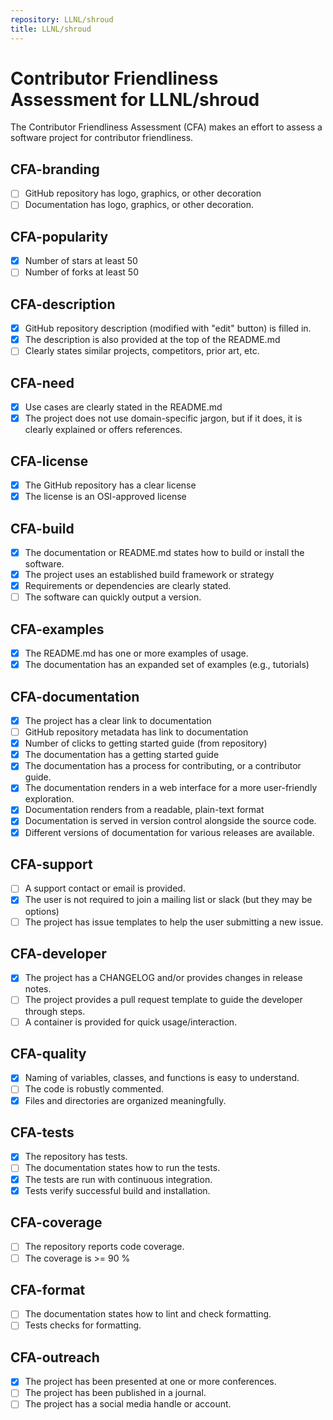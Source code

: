 ```yaml
---
repository: LLNL/shroud
title: LLNL/shroud
---
```


# Contributor Friendliness Assessment for LLNL/shroud

The Contributor Friendliness Assessment (CFA) makes an effort to assess a software project
for contributor friendliness.


## CFA-branding

 - [ ] GitHub repository has logo, graphics, or other decoration
 - [ ] Documentation has logo, graphics, or other decoration.

## CFA-popularity

 - [x] Number of stars at least 50
 - [ ] Number of forks at least 50

## CFA-description

 - [x] GitHub repository description (modified with "edit" button) is filled in.
 - [x] The description is also provided at the top of the README.md
 - [ ] Clearly states similar projects, competitors, prior art, etc.

## CFA-need

 - [x] Use cases are clearly stated in the README.md
 - [x] The project does not use domain-specific jargon, but if it does, it is clearly explained or offers references.

## CFA-license

 - [x] The GitHub repository has a clear license
 - [x] The license is an OSI-approved license

## CFA-build

 - [x] The documentation or README.md states how to build or install the software.
 - [x] The project uses an established build framework or strategy
 - [x] Requirements or dependencies are clearly stated.
 - [ ] The software can quickly output a version.

## CFA-examples

 - [x] The README.md has one or more examples of usage.
 - [x] The documentation has an expanded set of examples (e.g., tutorials)

## CFA-documentation

 - [x] The project has a clear link to documentation
 - [ ] GitHub repository metadata has link to documentation
 - [x] Number of clicks to getting started guide (from repository)
 - [x] The documentation has a getting started guide
 - [x] The documentation has a process for contributing, or a contributor guide.
 - [x] The documentation renders in a web interface for a more user-friendly exploration.
 - [x] Documentation renders from a readable, plain-text format
 - [x] Documentation is served in version control alongside the source code.
 - [x] Different versions of documentation for various releases are available.

## CFA-support

 - [ ] A support contact or email is provided.
 - [x] The user is not required to join a mailing list or slack (but they may be options)
 - [ ] The project has issue templates to help the user submitting a new issue.

## CFA-developer

 - [x] The project has a CHANGELOG and/or provides changes in release notes.
 - [ ] The project provides a pull request template to guide the developer through steps.
 - [ ] A container is provided for quick usage/interaction.

## CFA-quality

 - [x] Naming of variables, classes, and functions is easy to understand.
 - [ ] The code is robustly commented.
 - [x] Files and directories are organized meaningfully.

## CFA-tests

 - [x] The repository has tests.
 - [ ] The documentation states how to run the tests.
 - [x] The tests are run with continuous integration.
 - [x] Tests verify successful build and installation.

## CFA-coverage

 - [ ] The repository reports code coverage.
 - [ ] The coverage is >= 90 %

## CFA-format

 - [ ] The documentation states how to lint and check formatting.
 - [ ] Tests checks for formatting.

## CFA-outreach

 - [x] The project has been presented at one or more conferences.
 - [ ] The project has been published in a journal.
 - [ ] The project has a social media handle or account.
